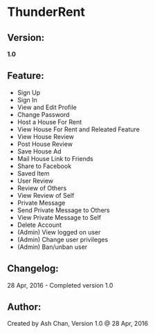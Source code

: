 ThunderRent
======================
Version:
----------------------
**1.0**

Feature:
----------------------
 - Sign Up
 - Sign In
 - View and Edit Profile
 - Change Password
 - Host a House For Rent
 - View House For Rent and Releated Feature
 - View House Review
 - Post House Review
 - Save House Ad
 - Mail House Link to Friends
 - Share to Facebook
 - Saved Item
 - User Review
 - Review of Others
 - View Review of Self
 - Private Message
 - Send Private Message to Others
 - View Private Message to Self
 - Delete Account
 - (Admin) View logged on user
 - (Admin) Change user privileges
 - (Admin) Ban/unban user

Changelog:
---------------------
28 Apr, 2016 - Completed version 1.0

Author:
----------------------
Created by Ash Chan, Version 1.0 @ 28 Apr, 2016